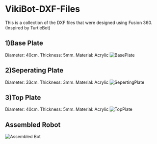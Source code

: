 # VikiBot-DXF-Files
This is a collection of the DXF files that were designed using Fusion 360. (Inspired by TurtleBot)
## 1)Base Plate
Diameter: 40cm. Thickness: 5mm. Material: Acrylic
![BasePlate](https://user-images.githubusercontent.com/64123696/79947395-8b458400-848f-11ea-919c-f99e92f99b57.PNG)

## 2)Seperating Plate
Diameter: 33cm. Thickness: 3mm. Material: Acrylic
![SepertingPlate](https://user-images.githubusercontent.com/64123696/79947403-8c76b100-848f-11ea-9038-da14e80e2b7b.PNG)

## 3)Top Plate
Diameter: 40cm. Thickness: 5mm. Material: Acrylic
![TopPlate](https://user-images.githubusercontent.com/64123696/79947405-8d0f4780-848f-11ea-93de-5b8b6567dfa6.PNG)

## Assembled Robot
![Assembled Bot](https://user-images.githubusercontent.com/64123696/79949101-a1087880-8492-11ea-9519-762af3da249f.jpeg)

